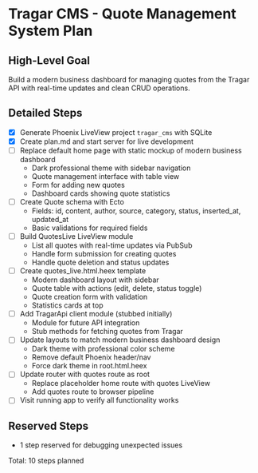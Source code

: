 # Tragar CMS - Quote Management System Plan

## High-Level Goal
Build a modern business dashboard for managing quotes from the Tragar API with real-time updates and clean CRUD operations.

## Detailed Steps

- [x] Generate Phoenix LiveView project `tragar_cms` with SQLite
- [x] Create plan.md and start server for live development
- [ ] Replace default home page with static mockup of modern business dashboard
  - Dark professional theme with sidebar navigation
  - Quote management interface with table view
  - Form for adding new quotes
  - Dashboard cards showing quote statistics
- [ ] Create Quote schema with Ecto
  - Fields: id, content, author, source, category, status, inserted_at, updated_at
  - Basic validations for required fields
- [ ] Build QuotesLive LiveView module
  - List all quotes with real-time updates via PubSub
  - Handle form submission for creating quotes
  - Handle quote deletion and status updates
- [ ] Create quotes_live.html.heex template
  - Modern dashboard layout with sidebar
  - Quote table with actions (edit, delete, status toggle)
  - Quote creation form with validation
  - Statistics cards at top
- [ ] Add TragarApi client module (stubbed initially)
  - Module for future API integration
  - Stub methods for fetching quotes from Tragar
- [ ] Update layouts to match modern business dashboard design
  - Dark theme with professional color scheme
  - Remove default Phoenix header/nav
  - Force dark theme in root.html.heex
- [ ] Update router with quotes route as root
  - Replace placeholder home route with quotes LiveView
  - Add quotes route to browser pipeline
- [ ] Visit running app to verify all functionality works

## Reserved Steps
- 1 step reserved for debugging unexpected issues

Total: 10 steps planned
